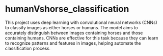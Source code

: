 # humanVshorse_classification
This project uses deep learning with convolutional neural networks (CNNs) to classify images as either horses or humans. The model aims to accurately distinguish between images containing horses and those containing humans. CNNs are effective for this task because they can learn to recognize patterns and features in images, helping automate the classification process.

